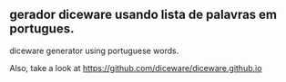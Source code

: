 gerador diceware usando lista de palavras em portugues.
--
diceware generator using portuguese words.

Also, take a look at https://github.com/diceware/diceware.github.io
